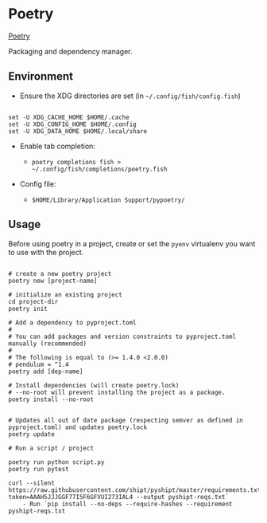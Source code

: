 # Poetry

[Poetry](https://python-poetry.org/docs/)

Packaging and dependency manager.

## Environment

* Ensure the XDG directories are set (in `~/.config/fish/config.fish`)

```shell

set -U XDG_CACHE_HOME $HOME/.cache
set -U XDG_CONFIG_HOME $HOME/.config
set -U XDG_DATA_HOME $HOME/.local/share

```

* Enable tab completion:
  * `poetry completions fish > ~/.config/fish/completions/poetry.fish`

* Config file:
  * `$HOME/Library/Application Support/pypoetry/`


## Usage

Before using poetry in a project, create or set the `pyenv` virtualenv you want
to use with the project.

```shell

# create a new poetry project
poetry new [project-name]

# initialize an existing project
cd project-dir
poetry init

# Add a dependency to pyproject.toml
#
# You can add packages and version constraints to pyproject.toml manually (recommended)
#
# The following is equal to (>= 1.4.0 <2.0.0)
# pendulum = ^1.4
poetry add [dep-name]

# Install dependencies (will create poetry.lock)
# --no-root will prevent installing the project as a package.
poetry install --no-root


# Updates all out of date package (respecting semver as defined in pyproject.toml) and updates poetry.lock
poetry update

# Run a script / project

poetry run python script.py
poetry run pytest

curl --silent https://raw.githubusercontent.com/shipt/pyshipt/master/requirements.txt?token=AAAH5JJJGGF77I5F6GFVUI273IAL4 --output pyshipt-reqs.txt`
    - Run `pip install --no-deps --require-hashes --requirement pyshipt-reqs.txt
```



